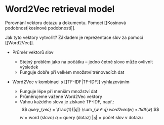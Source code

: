 # Word2Vec retrieval model
Porovnání vektoru dotazu a dokumentu. Pomocí [[Kosinová podobnost|kosínové podobnosti]].

Jak tyto vektory vytvořit? Základem je reprezentace slov za pomocí [[Word2Vec]].
- Průměr vektorů slov
	- Stejný problém jako na počátku – jedno četné slovo může ovlivnit výsledek
	- Funguje dobře při velkém množství trénovacích dat 

- Word2Vec v kombinaci s [[TF-IDF|TF-IDF]] vyhlazováním
	- Funguje lépe při menším množství dat 
	- Průměrujeme vážené Word2Vec vektory
	- Váhou každého slova je získané TF-IDF, např.:
$$
𝑞𝑢𝑒𝑟𝑦_{𝑣𝑒𝑐} = \frac{1}{|𝑞|} \sum_{𝑤 ∈ 𝑞} 𝑤𝑜𝑟𝑑2𝑣𝑒𝑐(𝑤) ∗ 𝑡𝑓𝑖𝑑𝑓(𝑤)
$$
$w$ = word (slovo)
$q$ = query (dotaz)
$|𝑞|$ = počet slov v dotazu
